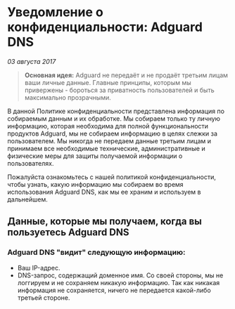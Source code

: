 # Уведомление о конфиденциальности: Adguard DNS
*03 августа 2017*
> **Основная идея:** Adguard не передаёт и не продаёт третьим лицам ваши личные данные. Главные принципы, которым мы привержены - бороться за приватность пользователей и быть максимально прозрачными.

В данной Политике конфиденциальности представлена информация по собираемым данным и их обработке. Мы собираем только ту личную информацию, которая необходима для полной функциональности продуктов Adguard, мы не собираем информацию в целях слежки за пользователем. Мы никогда не передаем данные третьим лицам и принимаем все необходимые технические, административные и физические меры для защиты получаемой информации о пользователях.

Пожалуйста ознакомьтесь с нашей политикой конфиденциальности, чтобы узнать, какую информацию мы собираем во время использования Adguard DNS, как мы ее храним и используем в дальнейшем.

## Данные, которые мы получаем, когда вы пользуетесь Adguard DNS
### Adguard DNS "видит" следующую информацию:
* Ваш IP-адрес.
* DNS-запрос, содержащий доменное имя.
Со своей стороны, мы не логгируем и не сохраняем никакую информацию. Так как никакая информация не сохраняется, ничего не передается какой-либо третьей стороне.
